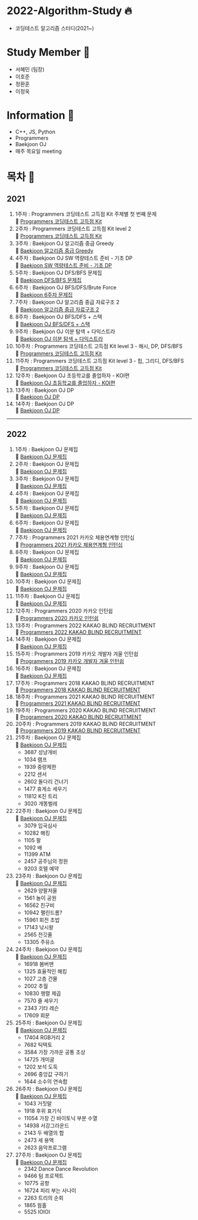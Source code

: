 # 2022-Algorithm-Study &#128293;

- 코딩테스트 알고리즘 스터디(2021~)

# Study Member &#128100;

- 서혜민 (팀장)
- 이호준
- 정환훈
- 이정욱

# Information &#128227;

- C++, JS, Python
- Programmers
- Baekjoon OJ
- 매주 목요일 meeting

# 목차 &#128204;

## 2021

1. 1주차 : Programmers 코딩테스트 고득점 Kit 주제별 첫 번째 문제  
   📖 [Programmers 코딩테스트 고득점 Kit](https://programmers.co.kr/learn/challenges)
2. 2주차 : Programmers 코딩테스트 고득점 Kit level 2  
   📖 [Programmers 코딩테스트 고득점 Kit](https://programmers.co.kr/learn/challenges)
3. 3주차 : Baekjoon OJ 알고리즘 중급 Greedy  
   📖 [Baekjoon 알고리즘 중급 Greedy](https://www.acmicpc.net/workbook/view/3978)
4. 4주차 : Baekjoon OJ SW 역량테스트 준비 - 기초 DP  
   📖 [Baekjoon SW 역량테스트 준비 - 기초 DP](https://www.acmicpc.net/workbook/view/3939)
5. 5주차 : Baekjoon OJ DFS/BFS 문제집  
   📖 [Baekjoon DFS/BFS 문제집](https://www.acmicpc.net/workbook/view/8507)
6. 6주차 : Baekjoon OJ BFS/DFS/Brute Force  
   📖 [Baekjoon 6주차 문제집](https://www.acmicpc.net/workbook/view/8641)
7. 7주차 : Baekjoon OJ 알고리즘 중급 자료구조 2  
   📖 [Baekjoon 알고리즘 중급 자료구조 2](https://www.acmicpc.net/workbook/view/3991)
8. 8주차 : Baekjoon OJ BFS/DFS + 스택  
   📖 [Baekjoon OJ BFS/DFS + 스택](https://www.acmicpc.net/workbook/view/8760)
9. 9주차 : Baekjoon OJ 이분 탐색 + 다익스트라  
   📖 [Baekjoon OJ 이분 탐색 + 다익스트라](https://www.acmicpc.net/workbook/view/8856)
10. 10주차 : Programmers 코딩테스트 고득점 Kit level 3 - 해시, DP, DFS/BFS  
    📖 [Programmers 코딩테스트 고득점 Kit](https://programmers.co.kr/learn/challenges)
11. 11주차 : Programmers 코딩테스트 고득점 Kit level 3 - 힙, 그리디, DFS/BFS  
    📖 [Programmers 코딩테스트 고득점 Kit](https://programmers.co.kr/learn/challenges)
12. 12주차 : Baekjoon OJ 초등학교를 졸업하자 - KOI편  
    📖 [Baekjoon OJ 초등학교를 졸업하자 - KOI편 ](https://www.acmicpc.net/workbook/view/140)
13. 13주차 : Baekjoon OJ DP  
    📖 [Baekjoon OJ DP](https://www.acmicpc.net/workbook/view/9077)
14. 14주차 : Baekjoon OJ DP  
    📖 [Baekjoon OJ DP](https://www.acmicpc.net/workbook/view/9146)

---

## 2022

1. 1주차 : Baekjoon OJ 문제집  
   📖 [Baekjoon OJ 문제집](https://www.acmicpc.net/workbook/view/9741)
2. 2주차 : Baekjoon OJ 문제집  
   📖 [Baekjoon OJ 문제집](https://www.acmicpc.net/workbook/view/9889)
3. 3주차 : Baekjoon OJ 문제집  
   📖 [Baekjoon OJ 문제집](https://www.acmicpc.net/workbook/view/10028)
4. 4주차 : Baekjoon OJ 문제집  
   📖 [Baekjoon OJ 문제집](https://www.acmicpc.net/workbook/view/10085)
5. 5주차 : Baekjoon OJ 문제집  
   📖 [Baekjoon OJ 문제집](https://www.acmicpc.net/workbook/view/10221)
6. 6주차 : Baekjoon OJ 문제집  
   📖 [Baekjoon OJ 문제집](https://www.acmicpc.net/workbook/view/10370)
7. 7주차 : Programmers 2021 카카오 체용연계형 인턴십  
   📖 [Programmers 2021 카카오 체용연계형 인턴십](https://programmers.co.kr/learn/challenges?tab=all_challenges)
8. 8주차 : Baekjoon OJ 문제집  
   📖 [Baekjoon OJ 문제집](https://www.acmicpc.net/workbook/view/10724)
9. 9주차 : Baekjoon OJ 문제집  
   📖 [Baekjoon OJ 문제집](https://www.acmicpc.net/workbook/view/10779)
10. 10주차 : Baekjoon OJ 문제집  
    📖 [Baekjoon OJ 문제집](https://www.acmicpc.net/workbook/view/10847)
11. 11주차 : Baekjoon OJ 문제집  
    📖 [Baekjoon OJ 문제집](https://www.acmicpc.net/workbook/view/10994)
12. 12주차 : Programmers 2020 카카오 인턴쉽  
    📖 [Programmers 2020 카카오 인턴쉽](https://programmers.co.kr/learn/challenges?tab=all_challenges)
13. 13주차 : Programmers 2022 KAKAO BLIND RECRUITMENT  
    📖 [Programmers 2022 KAKAO BLIND RECRUITMENT](https://programmers.co.kr/learn/challenges?tab=all_challenges)
14. 14주차 : Baekjoon OJ 문제집  
    📖 [Baekjoon OJ 문제집](https://www.acmicpc.net/workbook/view/11300)
15. 15주차 : Programmers 2019 카카오 개발자 겨울 인턴쉽  
    📖 [Programmers 2019 카카오 개발자 겨울 인턴쉽](https://programmers.co.kr/learn/challenges)
16. 16주차 : Baekjoon OJ 문제집  
    📖 [Baekjoon OJ 문제집](https://www.acmicpc.net/workbook/view/11858)
17. 17주차 : Programmers 2018 KAKAO BLIND RECRUITMENT  
    📖 [Programmers 2018 KAKAO BLIND RECRUITMENT](https://school.programmers.co.kr/learn/challenges)
18. 18주차 : Programmers 2021 KAKAO BLIND RECRUITMENT  
    📖 [Programmers 2021 KAKAO BLIND RECRUITMENT](https://school.programmers.co.kr/learn/challenges)
19. 19주차 : Programmers 2020 KAKAO BLIND RECRUITMENT  
    📖 [Programmers 2020 KAKAO BLIND RECRUITMENT](https://school.programmers.co.kr/learn/challenges)
20. 20주차 : Programmers 2019 KAKAO BLIND RECRUITMENT  
    📖 [Programmers 2019 KAKAO BLIND RECRUITMENT](https://school.programmers.co.kr/learn/challenges)
21. 21주차 : Baekjoon OJ 문제집  
    📖 [Baekjoon OJ 문제집](https://www.acmicpc.net/group/workbook/view/11505/49600)    
      - 3687 성냥개비
      - 1034 램프
      - 1939 중량제한
      - 2212 센서
      - 2602 돌다리 건너기
      - 1477 휴게소 세우기
      - 11812 K진 트리
      - 3020 개똥벌레
22. 22주차 : Baekjoon OJ 문제집  
    📖 [Baekjoon OJ 문제집](https://www.acmicpc.net/group/workbook/view/11505/49935)
    - 3079 입국심사
    - 10282 해킹
    - 1105 팔
    - 1092 배
    - 11399 ATM
    - 2457 공주님의 정원
    - 9203 호텔 예약
23. 23주차 : Baekjoon OJ 문제집  
    📖 [Baekjoon OJ 문제집](https://www.acmicpc.net/group/workbook/view/11505/50065)
    - 2629 양팔저울
    - 1561 놀이 공원
    - 16562 친구비
    - 10942 팰린드롬?
    - 15961 회전 초밥
    - 17143 낚시왕
    - 2565 전깃줄
    - 13305 주유소
24. 24주차 : Baekjoon OJ 문제집  
    📖 [Baekjoon OJ 문제집](https://www.acmicpc.net/group/workbook/view//11505/50200)
    - 16918 봄버맨
    - 1325 효율적인 해킹
    - 1027 고층 건물
    - 2002 추월
    - 10830 행렬 제곱
    - 7570 줄 세우기
    - 2343 기타 레슨
    - 17609 회문
25. 25주차 : Baekjoon OJ 문제집  
    📖 [Baekjoon OJ 문제집](https://www.acmicpc.net/group/workbook/view//11505/50642)
    - 17404 RGB거리 2
    - 7682 틱택토
    - 3584 가장 가까운 공통 조상
    - 14725 개미굴
    - 1202 보석 도둑
    - 2696 중앙값 구하기
    - 1644 소수의 연속합
26. 26주차 : Baekjoon OJ 문제집  
    📖 [Baekjoon OJ 문제집](https://www.acmicpc.net/group/workbook/view//11505/50778)
    - 1043 거짓말
    - 1918 후위 표기식
    - 11054 가장 긴 바이토닉 부분 수열
    - 14938 서강그라운드
    - 2143 두 배열의 합
    - 2473 세 용액
    - 2623 음악프로그램
27. 27주차 : Baekjoon OJ 문제집  
    📖 [Baekjoon OJ 문제집](https://www.acmicpc.net/group/workbook/view//11505/51008)
    - 2342 Dance Dance Revolution
    - 9466 텀 프로젝트
    - 10775 공항
    - 16724 피리 부는 사나이
    - 2263 트리의 순회
    - 1865 웜홀
    - 5525 IOIOI
